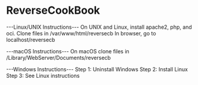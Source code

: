 # ReverseCookBook

---Linux/UNIX Instructions---
On UNIX and Linux, install apache2, php, and oci. Clone files in /var/www/html/reversecb
In browser, go to localhost/reversecb

---macOS Instructions---
On macOS clone files in /Library/WebServer/Documents/reversecb

---Windows Instructions---
Step 1: Uninstall Windows
Step 2: Install Linux
Step 3: See Linux instructions
